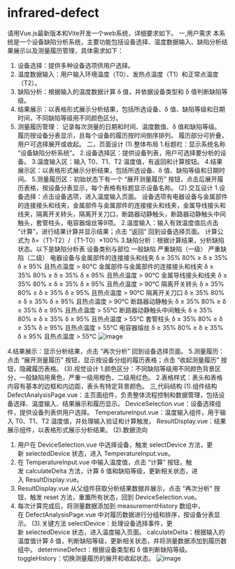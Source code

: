 # infrared-defect
请用Vue.js最新版本和Vite开发一个web系统，详细要求如下。
一,用户需求
本系统是一个设备缺陷分析系统，主要功能包括设备选择、温度数据输入、缺陷分析结果展示以及测量履历管理，具体需求如下：
1. 设备选择：提供多种设备选项供用户选择。
2. 温度数据输入：用户输入环境温度（T0）、发热点温度（T1）和正常点温度（T2）。
3. 缺陷分析：根据输入的温度数据计算 δ 值，并依据设备类型和 δ 值判断缺陷等级。
4. 结果展示：以表格形式展示分析结果，包括所选设备、δ 值、缺陷等级和日期时间，不同缺陷等级用不同颜色区分。
5. 测量履历管理：
记录每次测量的日期和时间、温度数值、δ 值和缺陷等级。
履历按设备分表显示，且每个设备的履历按时间倒序排列。
履历部分可折叠，用户可选择展开或收起。
二，页面设计
(1).整体布局
1.标题栏：显示系统名称 “设备缺陷分析系统”。
2.设备选择区：提供设备列表，用户可选择要分析的设备。
3.温度输入区：输入 T0、T1、T2 温度值，有返回和计算按钮。
4.结果展示区：以表格形式展示分析结果，包括所选设备、δ 值、缺陷等级和日期时间。
5.测量履历区：初始状态下有一个 “展开测量履历” 按钮，点击后展开履历表格，按设备分表显示，每个表格有标题显示设备名称。
(2).交互设计
1.设备选择：点击设备选项，进入温度输入页面。
设备选项有电器设备与金属部件的连接接头和线夹，金属部件与金属部件的连接接头和线夹，金属导线接头和线夹，隔离开关转头，隔离开关刀口，断路器动静触头，断路器动静触头中间触头，套管柱头，电容器熔丝等9项。
2.温度输入：输入有效温度值后点击 “计算”，进行结果计算并显示结果；点击 “返回” 回到设备选择页面。
计算公式为 δ=（T1-T2）/（T1-T0）×100%
3.缺陷分析：根据计算结果，分析缺陷状态。以下是缺陷分析表
设备类别与部位	一般缺陷	严重缺陷（一级）	严重缺陷（二级）
电器设备与金属部件的连接接头和线夹	δ ≥ 35%	80% ≥ δ ≥ 35%	δ ≥ 95% 且热点温度 > 80℃
金属部件与金属部件的连接接头和线夹	δ ≥ 35%	80% ≥ δ ≥ 35%	δ ≥ 95% 且热点温度 > 90℃
金属导线接头和线夹	δ ≥ 35%	80% ≥ δ ≥ 35%	δ ≥ 95% 且热点温度 > 90℃
隔离开关转头	δ ≥ 35%	80% ≥ δ ≥ 35%	δ ≥ 95% 且热点温度 > 90℃
隔离开关刀口	δ ≥ 35%	80% ≥ δ ≥ 35%	δ ≥ 95% 且热点温度 > 90℃
断路器动静触头	δ ≥ 35%	80% ≥ δ ≥ 35%	δ ≥ 95% 且热点温度 > 55℃
断路器动静触头中间触头	δ ≥ 35%	80% ≥ δ ≥ 35%	δ ≥ 95% 且热点温度 > 55℃
套管柱头	δ ≥ 35%	80% ≥ δ ≥ 35%	δ ≥ 95% 且热点温度 > 55℃
电容器熔丝	δ ≥ 35%	80% ≥ δ ≥ 35%	δ ≥ 95% 且热点温度 > 55℃
![image](https://github.com/user-attachments/assets/27c619bb-de96-4c6f-830a-714f69604763)

4.结果展示：显示分析结果，点击 “再次分析” 回到设备选择页面。
5.测量履历：点击 “展开测量履历” 按钮，显示按设备分组的履历表格；点击 “收起测量履历” 按钮，隐藏履历表格。
(3).视觉设计
1.颜色区分：不同缺陷等级用不同颜色背景区分，一般缺陷用黄色，严重一级用橙色，二级用红色。
2.表格样式：表头和表格内容有基本的边框和内边距，表头有特定背景颜色。
三,代码结构
(1).组件结构
DefectAnalysisPage.vue：主页面组件，负责整体流程控制和数据管理，包括设备选择、温度输入、结果展示和履历显示。
DeviceSelection.vue：设备选择组件，提供设备列表供用户选择。
TemperatureInput.vue：温度输入组件，用于输入 T0、T1、T2 温度值，并处理输入验证和计算触发。
ResultDisplay.vue：结果展示组件，以表格形式展示分析结果。
(2).数据流向
1. 用户在 DeviceSelection.vue 中选择设备，触发 selectDevice 方法，更新 selectedDevice 状态，进入 TemperatureInput.vue。
2. 在 TemperatureInput.vue 中输入温度值，点击 “计算” 按钮，触发 calculateDelta 方法，计算 δ 值和缺陷等级，更新相关状态，进入 ResultDisplay.vue。
3. ResultDisplay.vue 从父组件获取分析结果数据并展示，点击 “再次分析” 按钮，触发 reset 方法，重置所有状态，回到 DeviceSelection.vue。
4. 每次计算完成后，将测量数据添加到 measurementHistory 数组中，在 DefectAnalysisPage.vue 中对履历数据进行分组和排序，按设备分表显示。
(3).关键方法
selectDevice：处理设备选择事件，更新 selectedDevice 状态，进入温度输入页面。
calculateDelta：根据输入的温度值计算 δ 值，判断缺陷等级，更新相关状态，并将测量数据添加到履历数组中。
determineDefect：根据设备类型和 δ 值判断缺陷等级。
toggleHistory：切换测量履历的展开和收起状态。
![image](https://github.com/user-attachments/assets/4bed656b-0120-4c78-9b1c-301b0427de1e)
